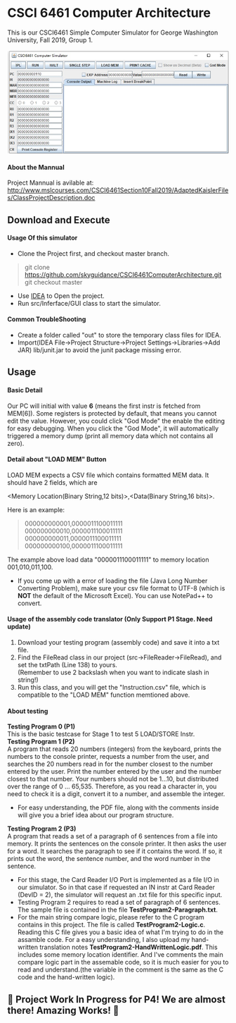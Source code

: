 
# CSCI 6461 Computer Architecture 
This is our CSCI6461 Simple Computer Simulator for George Washington University, Fall 2019, Group 1.<br><br>
![](https://github.com/skyguidance/CSCI6461ComputerArchitecture/raw/master/preview/Preview.jpg)
#### About the Mannual
Project Mannual is avilable at:<br>
http://www.mslcourses.com/CSCI6461Section10Fall2019/AdaptedKaislerFiles/ClassProjectDescription.doc
## Download and Execute
#### Usage Of this simulator
- Clone the Project first, and checkout master branch.
> git clone https://github.com/skyguidance/CSCI6461ComputerArchitecture.git <br>
> git checkout master
- Use [IDEA](https://www.jetbrains.com/idea/) to Open the project.
- Run src/Inferface/GUI class to start the simulator.
#### Common TroubleShooting
- Create a folder called "out" to store the temporary class files for IDEA.
- Import(IDEA File->Project Structure->Project Settings->Libraries->Add JAR) lib/junit.jar to avoid the junit package missing error.

## Usage
#### Basic Detail

Our PC will initial with value **6** (means the first instr is fetched from MEM[6]). Some registers is protected by default, that means you cannot edit the value. However, you could click "God Mode" the enable the editing for easy debugging. When you click the "God Mode", it will automatically triggered a memory dump (print all memory data which not contains all zero).

#### Detail about "LOAD MEM" Button

LOAD MEM expects a CSV file which contains formatted MEM data. It should have 2 fields, which are 


<Memory Location(Binary String,12 bits)>,<Data(Binary String,16 bits)>.


Here is an example:


>000000000001,0000011100011111<br>000000000010,0000011100011111<br>000000000011,0000011100011111<br>000000000100,0000011100011111


The example above load data "0000011100011111" to memory location 001,010,011,100.

 - If you come up with a error of loading the file (Java Long Number Converting Problem), make sure your csv file format to UTF-8 (which is **NOT** the default of the Microsoft Excel). You can use NotePad++ to convert.

#### Usage of the assembly code translator (Only Support P1 Stage. Need update)
1. Download your testing program (assembly code) and save it into a txt file.<br>
2. Find the FileRead class in our project (src->FileReader->FileRead), and set the txtPath (Line 138) to yours.<br> 
(Remember to use 2 backslash when you want to indicate slash in string!) <br>
3. Run this class, and you will get the "Instruction.csv" file, which is compatible to the "LOAD MEM" function memtioned above.<br>


#### About testing 
  
 **Testing Program 0 (P1)**<br>
 This is the basic testcase for Stage 1 to test 5 LOAD/STORE Instr.<br>
 **Testing Program 1 (P2)**<br>
A program that reads 20 numbers (integers) from the keyboard, prints the numbers to the console printer, requests a number from the user, and searches the 20 numbers read in for the number closest to the number entered by the user. Print the number entered by the user and the number closest to that number. Your numbers should not be 1…10, but distributed over the range of 0 … 65,535. Therefore, as you read a character in, you need to check it is a digit, convert it to a number, and assemble the integer. <br>
- For easy understanding, the PDF file, along with the comments inside will give you a brief idea about our program structure. <br>
 
 **Testing Program 2 (P3)**<br>
A program that reads a set of a paragraph of 6 sentences from a file into memory. It prints the sentences on the console printer. It then asks the user for a word. It searches the paragraph to see if it contains the word. If so, it prints out the word, the sentence number, and the word number in the sentence.<br>
- For this stage, the Card Reader I/O Port is implemented as a file I/O in our simulator. So in that case if requested an IN instr at Card Reader (DevID = 2), the simulator will request an .txt file for this specific input.<br>
- Testing Program 2 requires to read a set of paragraph of 6 sentences. The sample file is contained in the file **TestProgram2-Paragraph.txt**. <br>
- For the main string compare logic, please refer to the C program contains in this project. The file is called **TestProgram2-Logic.c**. Reading this C file gives you a basic idea of what I'm trying to do in the assamble code. For a easy understanding, I also upload my hand-written translation notes **TestProgram2-HandWrittenLogic.pdf**. This includes some memory location identifier. And I've comments the main compare logic part in the assemable code, so it is much easier for you to read and understand.(the variable in the comment is the same as the C code and the hand-written logic).
## :construction: Project Work In Progress for P4! We are almost there! Amazing Works! :construction:
